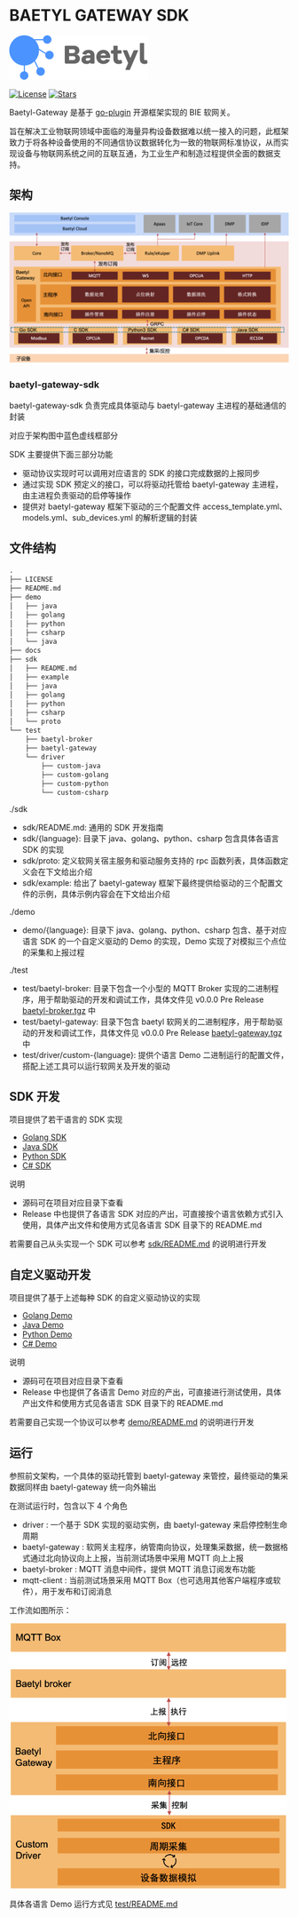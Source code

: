 # BAETYL GATEWAY SDK
[![Baetyl-logo](./docs/logo_with_name.png)](https://baetyl.io)

[![License](https://img.shields.io/github/license/baetyl/baetyl-gateway-sdk?color=blue)](LICENSE)
[![Stars](https://img.shields.io/github/stars/baetyl/baetyl-gateway-sdk?style=social)](Stars)

Baetyl-Gateway 是基于 [go-plugin](https://github.com/hashicorp/go-plugin) 开源框架实现的 BIE 软网关。

旨在解决工业物联网领域中面临的海量异构设备数据难以统一接入的问题，此框架致力于将各种设备使用的不同通信协议数据转化为一致的物联网标准协议，从而实现设备与物联网系统之间的互联互通，为工业生产和制造过程提供全面的数据支持。

## 架构
![Baetyl-logo](./docs/baetyl-gateway.png)

### baetyl-gateway-sdk
baetyl-gateway-sdk 负责完成具体驱动与 baetyl-gateway 主进程的基础通信的封装

对应于架构图中蓝色虚线框部分

SDK 主要提供下面三部分功能
* 驱动协议实现时可以调用对应语言的 SDK 的接口完成数据的上报同步
* 通过实现 SDK 预定义的接口，可以将驱动托管给 baetyl-gateway 主进程，由主进程负责驱动的启停等操作
* 提供对 baetyl-gateway 框架下驱动的三个配置文件 access_template.yml、models.yml、sub_devices.yml 的解析逻辑的封装

## 文件结构
```
.
├── LICENSE
├── README.md
├── demo
│   ├── java
│   ├── golang
│   ├── python
│   ├── csharp
│   └── java
├── docs
├── sdk
│   ├── README.md
│   ├── example
│   ├── java
│   ├── golang
│   ├── python
│   ├── csharp
│   └── proto
└── test
    ├── baetyl-broker
    ├── baetyl-gateway
    └── driver
        ├── custom-java
        ├── custom-golang
        ├── custom-python
        └── custom-csharp
```
./sdk
* sdk/README.md: 通用的 SDK 开发指南  
* sdk/{language}: 目录下 java、golang、python、csharp 包含具体各语言 SDK 的实现
* sdk/proto: 定义软网关宿主服务和驱动服务支持的 rpc 函数列表，具体函数定义会在下文给出介绍
* sdk/example: 给出了 baetyl-gateway 框架下最终提供给驱动的三个配置文件的示例，具体示例内容会在下文给出介绍

./demo
* demo/{language}: 目录下 java、golang、python、csharp 包含、基于对应语言 SDK 的一个自定义驱动的 Demo 的实现，Demo 实现了对模拟三个点位的采集和上报过程

./test
* test/baetyl-broker: 目录下包含一个小型的 MQTT Broker 实现的二进制程序，用于帮助驱动的开发和调试工作，具体文件见 v0.0.0 Pre Release [baetyl-broker.tgz](https://github.com/baetyl/baetyl-gateway-sdk/releases/download/v0.0.0/baetyl-broker.tgz) 中
* test/baetyl-gateway: 目录下包含 baetyl 软网关的二进制程序，用于帮助驱动的开发和调试工作，具体文件见 v0.0.0 Pre Release [baetyl-gateway.tgz](https://github.com/baetyl/baetyl-gateway-sdk/releases/download/v0.0.0/baetyl-gateway.tgz) 中
* test/driver/custom-{language}: 提供个语言 Demo 二进制运行的配置文件，搭配上述工具可以运行软网关及开发的驱动

## SDK 开发
项目提供了若干语言的 SDK 实现

* [Golang SDK](./sdk/golang)
* [Java SDK](./sdk/java)
* [Python SDK](./sdk/python)
* [C# SDK](./sdk/csharp)

说明

* 源码可在项目对应目录下查看
* Release 中也提供了各语言 SDK 对应的产出，可直接按个语言依赖方式引入使用，具体产出文件和使用方式见各语言 SDK 目录下的 README.md

若需要自己从头实现一个 SDK 可以参考 [sdk/README.md](./sdk/README.md) 的说明进行开发

## 自定义驱动开发
项目提供了基于上述每种 SDK 的自定义驱动协议的实现

* [Golang Demo](./demo/golang)
* [Java Demo](./demo/java)
* [Python Demo](./demo/python)
* [C# Demo](./demo/csharp)

说明

* 源码可在项目对应目录下查看
* Release 中也提供了各语言 Demo 对应的产出，可直接进行测试使用，具体产出文件和使用方式见各语言 SDK 目录下的 README.md

若需要自己实现一个协议可以参考 [demo/README.md](./demo/README.md) 的说明进行开发

## 运行
参照前文架构，一个具体的驱动托管到 baetyl-gateway 来管控，最终驱动的集采数据同样由 baetyl-gateway 统一向外输出

在测试运行时，包含以下 4 个角色

* driver : 一个基于 SDK 实现的驱动实例，由 baetyl-gateway 来启停控制生命周期
* baetyl-gateway : 软网关主程序，纳管南向协议，处理集采数据，统一数据格式通过北向协议向上上报，当前测试场景中采用 MQTT 向上上报
* baetyl-broker : MQTT 消息中间件，提供 MQTT 消息订阅发布功能
* mqtt-client : 当前测试场景采用 MQTT Box（也可选用其他客户端程序或软件），用于发布和订阅消息

工作流如图所示：

<img src="./docs/collection_workflow.png" width="500" alt="workflow">

具体各语言 Demo 运行方式见 [test/README.md](./test/README.md)

